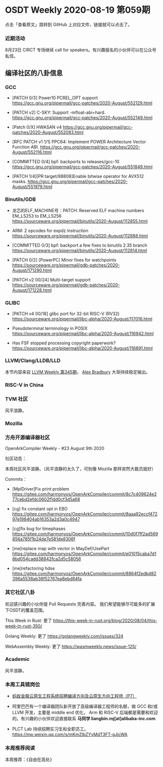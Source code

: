 # OSDT Weekly 2020-08-19 第059期

点击「查看原文」跳转到 GitHub 上对应文件，链接就可以点击了。

### 近期活动

8月23日 CIRCT 专场继续 call for speakers。有兴趣报名的小伙伴可以在公众号私信。

## 编译社区的八卦信息


### GCC

- [PATCH 0/3] Power10 PCREL_OPT support
  https://gcc.gnu.org/pipermail/gcc-patches/2020-August/552129.html

- [PATCH v2] C-SKY: Support -mfloat-abi=hard.
  https://gcc.gnu.org/pipermail/gcc-patches/2020-August/552149.html

- [Patch 0/X] HWASAN v4
  https://gcc.gnu.org/pipermail/gcc-patches/2020-August/552083.html

- [RFC PATCH v1 1/1] PPC64: Implement POWER Architecture Vector Function ABI.
  https://gcc.gnu.org/pipermail/gcc-patches/2020-August/552116.html

- [COMMITTED 0/4] bpf: backports to releases/gcc-10
  https://gcc.gnu.org/pipermail/gcc-patches/2020-August/551849.html

- [PATCH 1/4][PR target/88808]Enable bitwise operator for AVX512 masks.
  https://gcc.gnu.org/pipermail/gcc-patches/2020-August/551979.html

### Binutils/GDB

- 龙芯的ELF_MACHINE号：PATCH: Reserved ELF machine numbers EM_LS253 to EM_LS256
  https://sourceware.org/pipermail/binutils/2020-August/112855.html

- ARM: 2 opcodes for expdz instruction
  https://sourceware.org/pipermail/binutils/2020-August/112888.html

- [COMMITTED 0/3] bpf: backport a few fixes to binutils 2.35 branch
  https://sourceware.org/pipermail/binutils/2020-August/112814.html

- [PATCH 0/2] [PowerPC] Minor fixes for watchpoints
  https://sourceware.org/pipermail/gdb-patches/2020-August/171290.html

- [PATCH v2 00/24] Multi-target support
  https://sourceware.org/pipermail/gdb-patches/2020-August/171228.html

### GLIBC

- [PATCH v4 00/18] glibc port for 32-bit RISC-V (RV32)
  https://sourceware.org/pipermail/libc-alpha/2020-August/117016.html

- Pseudoterminal terminology in POSIX
  https://sourceware.org/pipermail/libc-alpha/2020-August/116942.html

- Has FSF stopped processing copyright paperwork?
  https://sourceware.org/pipermail/libc-alpha/2020-August/116891.html

### LLVM/Clang/LLDB/LLD


本节内容来自 [LLVM Weekly 第345期](http://llvmweekly.org/issue/345)，
[Alex Bradbury](https://www.linkedin.com/in/alex-bradbury/) 大哥持续稳定输出。


### RISC-V in China


### TVM 社区

风平浪静。

### Mozilla



### 方舟开源编译器社区

OpenArkCompiler Weekly - #23 August 9th 2020

社区动态：

本周社区风平浪静。（风平浪静的太久了，可别像 Mozilla 那样突然大裁员就好）

Commits：

- [MplDriver]Fix print problem
  https://gitee.com/harmonyos/OpenArkCompiler/commit/8c7c409624e277cebd2efdc0602f1dd0cf3d5a68

- [cg] fix constant opt in EBO
  https://gitee.com/harmonyos/OpenArkCompiler/commit/8aaa92eccf47297e198404ab16353a2d3a0c4947

- [cg]fix bug for timephases
  https://gitee.com/harmonyos/OpenArkCompiler/commit/10d0f7ff2ad569856a785f1b24de7e581de8306f

- [me]replace map with vector in MayDef/UsePart
  https://gitee.com/harmonyos/OpenArkCompiler/commit/e01015caba7d18bd054cadd38842fca2d5c58056

- [me]refactoring hdse
  https://gitee.com/harmonyos/OpenArkCompiler/commit/8864f2edbd82396a5538ab36f52767ea8ebd84fa


### 其它社区八卦

欢迎感兴趣的小伙伴提 Pull Requests 完善内容。
我们希望能够尽可能多的扩展下OSDT的覆盖范围。

This Week in Rust: 更了
https://this-week-in-rust.org/blog/2020/08/04/this-week-in-rust-350/

Golang Weekly: 更了
https://golangweekly.com/issues/324

WebAssembly Weekly: 更了
https://wasmweekly.news/issue-125/

### Academic

风平浪静。

### 本周工具链岗位

- [蚂蚁金服云原生工程系统招聘编译方向及云原生方向工程师（P7）](https://mp.weixin.qq.com/s/Tyx3qNqguJnqdPtvLM97jw)

- 阿里巴巴有一个编译器团队新开放了高级编译器工程师的名额，做 GCC 和/或 LLVM 开发，主要是 middle end 优化， Arm 和 RISC-V 后端都是需要和欢迎的。有兴趣的小伙伴欢迎直接联系
  **马同学 liangbin.mj[at]alibaba-inc.com**

- PLCT Lab 持续招聘实习生和全职员工。
  https://mp.weixin.qq.com/s/mKmZlbZYyMdT3FT-gJjcWA

### 本周推荐阅读

本周推荐：《自由在高处》
